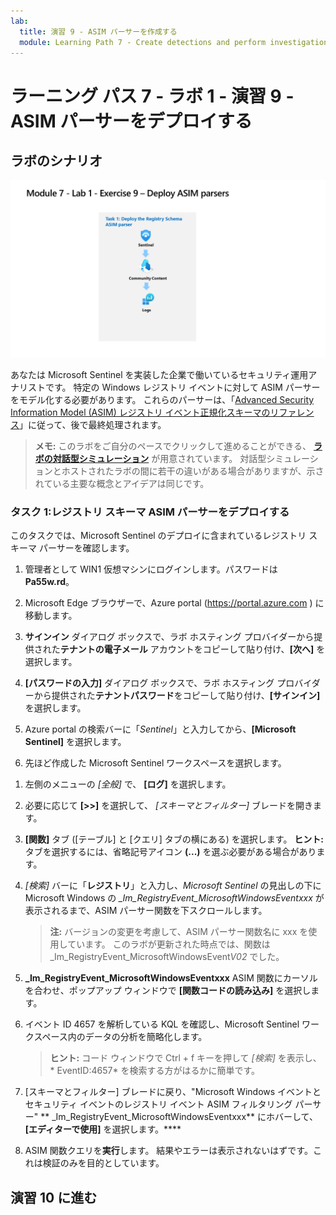 ```yaml
---
lab:
  title: 演習 9 - ASIM パーサーを作成する
  module: Learning Path 7 - Create detections and perform investigations using Microsoft Sentinel
---
```


# ラーニング パス 7 - ラボ 1 - 演習 9 - ASIM パーサーをデプロイする

## ラボのシナリオ

![ラボの概要。](../Media/SC-200-Lab_Diagrams_Mod7_L1_Ex9.png)

あなたは Microsoft Sentinel を実装した企業で働いているセキュリティ運用アナリストです。 特定の Windows レジストリ イベントに対して ASIM パーサーをモデル化する必要があります。 これらのパーサーは、「[Advanced Security Information Model (ASIM) レジストリ イベント正規化スキーマのリファレンス](https://docs.microsoft.com/en-us/azure/sentinel/registry-event-normalization-schema)」に従って、後で最終処理されます。

>**メモ:** このラボをご自分のペースでクリックして進めることができる、 **[ラボの対話型シミュレーション](https://mslabs.cloudguides.com/guides/SC-200%20Lab%20Simulation%20-%20Create%20Advanced%20Security%20Information%20Model%20Parsers)** が用意されています。 対話型シミュレーションとホストされたラボの間に若干の違いがある場合がありますが、示されている主要な概念とアイデアは同じです。 

### タスク 1:レジストリ スキーマ ASIM パーサーをデプロイする

このタスクでは、Microsoft Sentinel のデプロイに含まれているレジストリ スキーマ パーサーを確認します。

1. 管理者として WIN1 仮想マシンにログインします。パスワードは**Pa55w.rd**。  

1. Microsoft Edge ブラウザーで、Azure portal (https://portal.azure.com ) に移動します。

1. **サインイン** ダイアログ ボックスで、ラボ ホスティング プロバイダーから提供された**テナントの電子メール** アカウントをコピーして貼り付け、**[次へ]** を選択します。

1. **[パスワードの入力]** ダイアログ ボックスで、ラボ ホスティング プロバイダーから提供された**テナントパスワード**をコピーして貼り付け、**[サインイン]** を選択します。

1. Azure portal の検索バーに「*Sentinel*」と入力してから、**[Microsoft Sentinel]** を選択します。

1. 先ほど作成した Microsoft Sentinel ワークスペースを選択します。

<!--- 1. In the Edge browser, open a new tab (Ctrl+T) and navigate to the Microsoft Sentinel GitHub ASIM page <https://github.com/Azure/Azure-Sentinel/tree/master/ASIM>.

 1. On the right pane, select the **Onboard community content** link. This will open a new tab in the Edge Browser for Microsoft Sentinel GitHub content. **Hint:** You might need to scroll right to see the link. Alternatively, follow this link instead: [Microsoft Sentinel on GitHub](https://github.com/Azure/Azure-Sentinel).

    >**Note:** In the **ASIM** folder you can deploy templates that contain all ASIM parsers, but we will only focus on the Registry Schema.

1. Scroll down and next to **Registry Event**, select the **Deploy to Azure** button.

1. For *Resource Group*, select **RG-Defender** where your Sentinel workspace resides.

1. For *Workspace*, type your Sentinel workspace name, like *uniquenameDefender*.

1. Leave the other default values and select **Review + create**.

1. Select **Create** to deploy the template. Notice the Names of the different resources. 

1. After the deployment completes return to the *Microsoft Sentinel* tab. --->

1. 左側のメニューの *[全般]* で、 **[ログ]** を選択します。

1. 必要に応じて **[>>]** を選択して、 *[スキーマとフィルター]* ブレードを開きます。

1. **[関数]** タブ ([テーブル] と [クエリ] タブの横にある) を選択します。 **ヒント:** タブを選択するには、省略記号アイコン **(...)** を選ぶ必要がある場合があります。

1. *[検索]* バーに「**レジストリ**」と入力し、*Microsoft Sentinel* の見出しの下に Microsoft Windows の *_Im_RegistryEvent_MicrosoftWindowsEventxxx* が表示されるまで、ASIM パーサー関数を下スクロールします。

    >**注:**  バージョンの変更を考慮して、ASIM パーサー関数名に xxx を使用しています。 このラボが更新された時点では、関数は _Im_RegistryEvent_MicrosoftWindowsEvent*V02* でした。

1. **_Im_RegistryEvent_MicrosoftWindowsEventxxx** ASIM 関数にカーソルを合わせ、ポップアップ ウィンドウで **[関数コードの読み込み]** を選択します。

1. イベント ID 4657 を解析している KQL を確認し、Microsoft Sentinel ワークスペース内のデータの分析を簡略化します。

    >**ヒント:** コード ウィンドウで Ctrl + f キーを押して *[検索]* を表示し、* EventID:4657* を検索する方がはるかに簡単です。

1. [スキーマとフィルター] ブレードに戻り、"Microsoft Windows イベントとセキュリティ イベントのレジストリ イベント ASIM フィルタリング パーサー" ** _Im_RegistryEvent_MicrosoftWindowsEventxxx** にホバーして、**[エディターで使用]** を選択します。****

1. ASIM 関数クエリを**実行**します。 結果やエラーは表示されないはずです。これは検証のみを目的としています。

## 演習 10 に進む